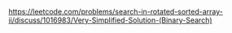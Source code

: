 https://leetcode.com/problems/search-in-rotated-sorted-array-ii/discuss/1016983/Very-Simplified-Solution-(Binary-Search)